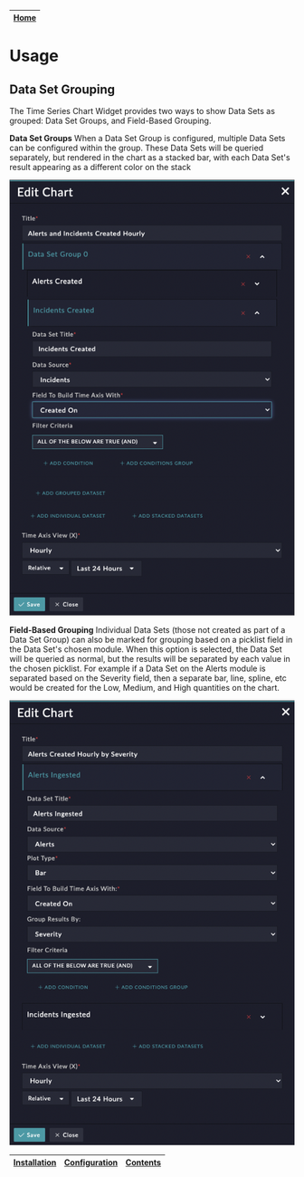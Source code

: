 | [Home](../README.md) |
|----------------------|

# Usage

## Data Set Grouping

The Time Series Chart Widget provides two ways to show Data Sets as grouped: Data Set Groups, and Field-Based Grouping.

**Data Set Groups**
When a Data Set Group is configured, multiple Data Sets can be configured within the group. These Data Sets will be queried separately, but rendered in the chart as a stacked bar, with each Data Set's result appearing as a different color on the stack

![Configuring a Time Series Chart Widget with stacked Data Sets](./res/stacked_data_set.png)

**Field-Based Grouping**
Individual Data Sets (those not created as part of a Data Set Group) can also be marked for grouping based on a picklist field in the Data Set's chosen module. When this option is selected, the Data Set will be queried as normal, but the results will be separated by each value in the chosen picklist. For example if a Data Set on the Alerts module is separated based on the Severity field, then a separate bar, line, spline, etc would be created for the Low, Medium, and High quantities on the chart.

![Configuring a Time Series Chart Widget with a field-grouped Data Set](./res/field_grouping.png)

| [Installation](./setup.md#installation) | [Configuration](./setup.md#configuration) | [Contents](./contents.md) |
|-----------------------------------------|-------------------------------------------|---------------------------|
